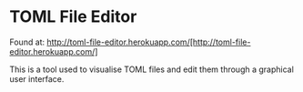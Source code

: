 # TOML File Editor

Found at: http://toml-file-editor.herokuapp.com/[http://toml-file-editor.herokuapp.com/]

This is a tool used to visualise TOML files and edit them through a graphical user interface.
